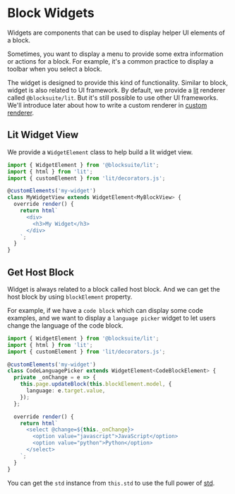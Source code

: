 # Block Widgets

Widgets are components that can be used to display helper UI elements of a block.

Sometimes, you want to display a menu to provide some extra information or actions for a block.
For example, it's a common practice to display a toolbar when you select a block.

The widget is designed to provide this kind of functionality.
Similar to block, widget is also related to UI framework.
By default, we provide a [lit](https://lit.dev/) renderer called `@blocksuite/lit`.
But it's still possible to use other UI frameworks. We'll introduce later about how to write a custom renderer in [custom renderer](/#WIP).

## Lit Widget View

We provide a `WidgetElement` class to help build a lit widget view.

```typescript
import { WidgetElement } from '@blocksuite/lit';
import { html } from 'lit';
import { customElement } from 'lit/decorators.js';

@customElements('my-widget')
class MyWidgetView extends WidgetElement<MyBlockView> {
  override render() {
    return html`
      <div>
        <h3>My Widget</h3>
      </div>
    `;
  }
}
```

## Get Host Block

Widget is always related to a block called host block.
And we can get the host block by using `blockElement` property.

For example, if we have a `code block` which can display some code examples,
and we want to display a `language picker` widget to let users change the language of the code block.

```typescript
import { WidgetElement } from '@blocksuite/lit';
import { html } from 'lit';
import { customElement } from 'lit/decorators.js';

@customElements('my-widget')
class CodeLanguagePicker extends WidgetElement<CodeBlockElement> {
  private _onChange = e => {
    this.page.updateBlock(this.blockElement.model, {
      language: e.target.value,
    });
  };

  override render() {
    return html`
      <select @change=${this._onChange}>
        <option value="javascript">JavaScript</option>
        <option value="python">Python</option>
      </select>
    `;
  }
}
```

You can get the `std` instance from `this.std` to use the full power of [std](/block-std-overview).
